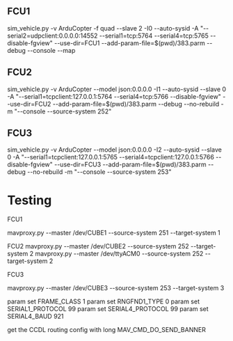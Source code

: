 ## FCU1 

sim_vehicle.py -v ArduCopter -f quad --slave 2 -I0 --auto-sysid -A "--serial2=udpclient:0.0.0.0:14552 --serial1=tcp:5764 --serial4=tcp:5765 --disable-fgview" --use-dir=FCU1 --add-param-file=$(pwd)/383.parm --debug --console --map

## FCU2

sim_vehicle.py -v ArduCopter --model json:0.0.0.0 -I1 --auto-sysid --slave 0 -A "--serial1=tcpclient:127.0.0.1:5764 --serial4=tcp:5766 --disable-fgview" --use-dir=FCU2 --add-param-file=$(pwd)/383.parm --debug --no-rebuild -m "--console --source-system 252"

## FCU3

sim_vehicle.py -v ArduCopter --model json:0.0.0.0 -I2 --auto-sysid --slave 0 -A "--serial1=tcpclient:127.0.0.1:5765 --serial4=tcpclient:127.0.0.1:5766 --disable-fgview" --use-dir=FCU3 --add-param-file=$(pwd)/383.parm --debug --no-rebuild -m "--console --source-system 253"


# Testing 
FCU1

mavproxy.py --master /dev/CUBE1 --source-system 251 --target-system 1


FCU2
mavproxy.py --master /dev/CUBE2 --source-system 252 --target-system 2
mavproxy.py --master /dev/ttyACM0 --source-system 252 --target-system 2

FCU3 

mavproxy.py --master /dev/CUBE3 --source-system 253 --target-system 3


param set FRAME_CLASS 1
param set RNGFND1_TYPE 0
param set SERIAL1_PROTOCOL 99
param set SERIAL4_PROTOCOL 99
param set SERIAL4_BAUD 921


get the CCDL routing config with 
long MAV_CMD_DO_SEND_BANNER
